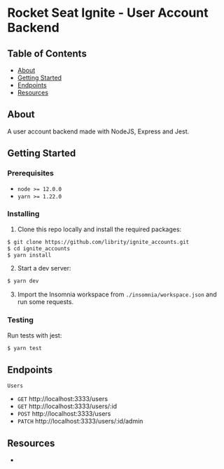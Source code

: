 # Rocket Seat Ignite - User Account Backend

## Table of Contents

- [About](#about)
- [Getting Started](#getting_started)
- [Endpoints](#endpoints)
- [Resources](#resources)

## About <a name = "about"></a>

A user account backend made with NodeJS, Express and Jest.

## Getting Started <a name = "getting_started"></a>

### Prerequisites

- `node >= 12.0.0`
- `yarn >= 1.22.0`

### Installing

1. Clone this repo locally and install the required packages:

```bash
$ git clone https://github.com/librity/ignite_accounts.git
$ cd ignite_accounts
$ yarn install
```

2. Start a dev server:

```bash
$ yarn dev
```

3. Import the Insomnia workspace from `./insomnia/workspace.json`
   and run some requests.

### Testing

Run tests with jest:

```bash
$ yarn test
```

## Endpoints <a name = "endpoints"></a>

`Users`

- `GET` http://localhost:3333/users
- `GET` http://localhost:3333/users/:id
- `POST` http://localhost:3333/users
- `PATCH` http://localhost:3333/users/:id/admin

## Resources <a name = "resources"></a>

-
